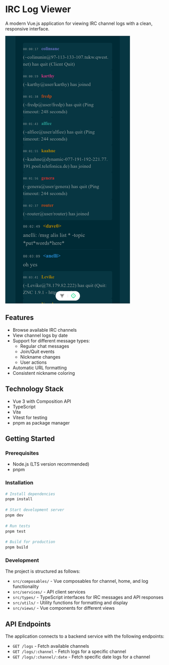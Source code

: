 # IRC Log Viewer

A modern Vue.js application for viewing IRC channel logs with a clean, responsive interface.

![IRC Log View Screenshot](public/log-view.png)

## Features

- Browse available IRC channels
- View channel logs by date
- Support for different message types:
  - Regular chat messages
  - Join/Quit events
  - Nickname changes
  - User actions
- Automatic URL formatting
- Consistent nickname coloring

## Technology Stack

- Vue 3 with Composition API
- TypeScript
- Vite
- Vitest for testing
- pnpm as package manager

## Getting Started

### Prerequisites

- Node.js (LTS version recommended)
- pnpm

### Installation

```bash
# Install dependencies
pnpm install

# Start development server
pnpm dev

# Run tests
pnpm test

# Build for production
pnpm build
```

### Development

The project is structured as follows:

- `src/composables/` - Vue composables for channel, home, and log functionality
- `src/services/` - API client services
- `src/types/` - TypeScript interfaces for IRC messages and API responses
- `src/utils/` - Utility functions for formatting and display
- `src/views/` - Vue components for different views

## API Endpoints

The application connects to a backend service with the following endpoints:

- `GET /logs` - Fetch available channels
- `GET /logs/:channel` - Fetch logs for a specific channel
- `GET /logs/:channel/:date` - Fetch specific date logs for a channel

